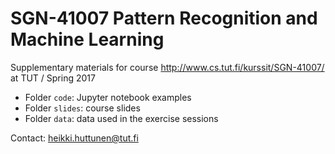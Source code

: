 # SGN-41007 Pattern Recognition and Machine Learning
Supplementary materials for course http://www.cs.tut.fi/kurssit/SGN-41007/ at TUT / Spring 2017

* Folder `code`: Jupyter notebook examples
* Folder `slides`: course slides
* Folder `data`: data used in the exercise sessions

Contact: heikki.huttunen@tut.fi
